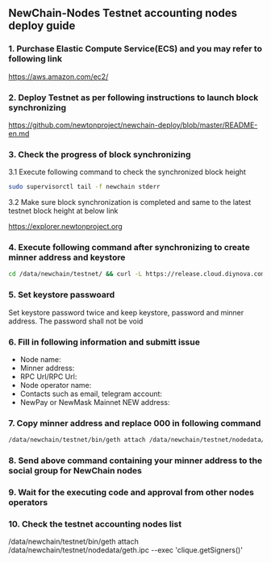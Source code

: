 ## NewChain-Nodes Testnet accounting nodes deploy guide

### 1. Purchase Elastic Compute Service(ECS) and you may refer to following link

https://aws.amazon.com/ec2/

### 2. Deploy Testnet as per following instructions to launch block synchronizing

https://github.com/newtonproject/newchain-deploy/blob/master/README-en.md

### 3. Check the progress of block synchronizing

3.1 Execute following command to check the synchronized block height

```bash
sudo supervisorctl tail -f newchain stderr
```

3.2 Make sure block synchronization is completed and same to the latest testnet block height at below link

https://explorer.newtonproject.org

### 4. Execute following command after synchronizing to create minner address and keystore

```bash
cd /data/newchain/testnet/ && curl -L https://release.cloud.diynova.com/newton/newchain-deploy/testnet/newchain-mine.sh -o newchain-mine.sh && chmod +x newchain-mine.sh && ./newchain-mine.sh
```

### 5. Set keystore passwoard

Set keystore password twice and keep keystore, password and minner address. The password shall not be void

### 6. Fill in following information and submitt issue

* Node name:
* Minner address:
* RPC Url/RPC Url:
* Node operator name:
* Contacts such as email, telegram account:
* NewPay or NewMask Mainnet NEW address:

### 7. Copy minner address and replace 000 in following command

```bash
/data/newchain/testnet/bin/geth attach /data/newchain/testnet/nodedata/geth.ipc --exec 'clique.propose("000", true)'
```

### 8. Send above command containing your minner address to the social group for NewChain nodes

### 9. Wait for the executing code and approval from other nodes operators

### 10. Check the testnet accounting nodes list

/data/newchain/testnet/bin/geth attach /data/newchain/testnet/nodedata/geth.ipc --exec 'clique.getSigners()'
